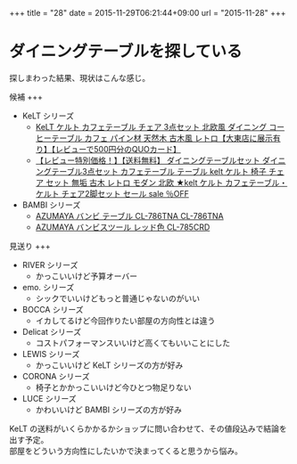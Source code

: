 +++
title = "28"
date = 2015-11-29T06:21:44+09:00
url = "2015-11-28"
+++

ダイニングテーブルを探している
===
探しまわった結果、現状はこんな感じ。

候補
+++
* KeLT シリーズ
    - <a href="http://hb.afl.rakuten.co.jp/hgc/148ba6a9.00c60025.148ba6aa.2943f963/?pc=http%3a%2f%2fitem.rakuten.co.jp%2fdai8%2fkelt-cafe_table-set%2f%3fscid%3daf_link_txt&amp;m=http%3a%2f%2fm.rakuten.co.jp%2fdai8%2fn%2fkelt-cafe_table-set">KeLT ケルト カフェテーブル チェア 3点セット 北欧風 ダイニング コーヒーテーブル カフェ パイン材 天然木 古木風 レトロ【大東店に展示有り】【レビューで500円分のQUOカード】</a>
    - <a href="http://hb.afl.rakuten.co.jp/hgc/148ba6dc.72b25b05.148ba6dd.375d9ddb/?pc=http%3a%2f%2fitem.rakuten.co.jp%2fmarcheriorroom%2fma-0001%2f%3fscid%3daf_link_txt&amp;m=http%3a%2f%2fm.rakuten.co.jp%2fmarcheriorroom%2fn%2fma-0001">【レビュー特別価格！】【送料無料】 ダイニングテーブルセット ダイニングテーブル3点セット カフェテーブル テーブル kelt ケルト 椅子 チェア セット 無垢 古木 レトロ モダン 北欧 ★kelt ケルト カフェテーブル・ケルト チェア2脚セット セール sale ％OFF</a>
* BAMBI シリーズ
    - <a rel="nofollow" href="http://www.amazon.co.jp/gp/product/B004Y3GX96/ref=as_li_qf_sp_asin_tl?ie=UTF8&camp=247&creative=1211&creativeASIN=B004Y3GX96&linkCode=as2&tag=5000164-22">AZUMAYA バンビ テーブル CL-786TNA CL-786TNA</a><img src="http://ir-jp.amazon-adsystem.com/e/ir?t=5000164-22&l=as2&o=9&a=B004Y3GX96" width="1" height="1" border="0" alt="" style="border:none !important; margin:0px !important;" />
    - <a rel="nofollow" href="http://www.amazon.co.jp/gp/product/B007ACZ2SG/ref=as_li_tf_tl?ie=UTF8&camp=247&creative=1211&creativeASIN=B007ACZ2SG&linkCode=as2&tag=5000164-22">AZUMAYA バンビスツール レッド色 CL-785CRD</a><img src="http://ir-jp.amazon-adsystem.com/e/ir?t=5000164-22&l=as2&o=9&a=B007ACZ2SG" width="1" height="1" border="0" alt="" style="border:none !important; margin:0px !important;" />

見送り
+++
* RIVER シリーズ
    - かっこいいけど予算オーバー
* emo. シリーズ
    - シックでいいけどもっと普通じゃないのがいい
* BOCCA シリーズ
    - イカしてるけど今回作りたい部屋の方向性とは違う
* Delicat シリーズ
    - コストパフォーマンスいいけど高くてもいいことにした
* LEWIS シリーズ
    - かっこいいけど KeLT シリーズの方が好み
* CORONA シリーズ
    - 椅子とかかっこいいけど今ひとつ物足りない
* LUCE シリーズ
    - かわいいけど BAMBI シリーズの方が好み

KeLT の送料がいくらかかるかショップに問い合わせて、その値段込みで結論を出す予定。  
部屋をどういう方向性にしたいかで決まってくると思うから悩み。
